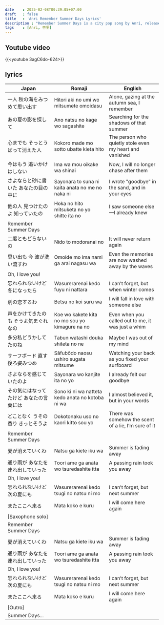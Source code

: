 ```yaml
---
date    : 2025-02-08T00:39:05+07:00
draft   : false
title   : 'Anri Remember Summer Days Lyrics'
description : "Remember Summer Days is a city pop song by Anri, released in 1983 as part of her album Timely!!. The song features a smooth melody and a relaxing atmosphere, capturing the essence of summer filled with memories. With its signature city pop arrangement and Anri’s soft vocals, the song takes listeners on a nostalgic journey to bright days by the seaside. The lyrics express longing for a summer romance that has passed, making it one of the iconic songs in the Japanese city pop genre."
tags    : [Anri, 杏里]
---
```

## Youtube video
{{<youtube 3agC6do-624>}}

## lyrics
|Japan|Romaji|English
|-|-|-
| 一人 秋の海をみつめて思い出す | Hitori aki no umi wo mitsumete omoidasu | Alone, gazing at the autumn sea, I remember  
| あの夏の影を探して | Ano natsu no kage wo sagashite | Searching for the shadows of that summer  
| 心までも そっとうばって消えた人 | Kokoro made mo sotto ubatte kieta hito | The person who quietly stole even my heart and vanished  
| 今はもう 追いかけはしない | Ima wa mou oikake wa shinai | Now, I will no longer chase after them |
| さよならと砂に書いた あなたの目の中に | Sayonara to suna ni kaita anata no me no naka ni | I wrote "goodbye" in the sand, and in your eyes  
| 他の人 見つけたのよ 知っていたの | Hoka no hito mitsuketa no yo shitte ita no | I saw someone else—I already knew |
| Remember Summer Days  
| 二度ともどらないの | Nido to modoranai no | It will never return again  
| 思い出も 今 波が洗い流すわ | Omoide mo ima nami ga arai nagasu wa | Even the memories are now washed away by the waves  
| Oh, I love you!  
| 忘れられないけど 冬になったら | Wasurerarenai kedo fuyu ni nattara | I can’t forget, but when winter comes  
| 別の恋するわ | Betsu no koi suru wa | I will fall in love with someone else |
| 声をかけてきたのも そうよ気まぐれなの | Koe wo kakete kita no mo sou yo kimagure na no | Even when you called out to me, it was just a whim  
| 多分私どうかしてたのね | Tabun watashi douka shiteta no ne | Maybe I was out of my mind  
| サーフボード 直す後ろ姿みつめ | Sāfubōdo naosu ushiro sugata mitsume | Watching your back as you fixed your surfboard  
| さよならを感じていたのよ | Sayonara wo kanjite ita no yo | I already felt our goodbye |
| その気にはなってたけど あなたの言葉には | Sono ki ni wa natteta kedo anata no kotoba ni wa | I almost believed it, but in your words  
| どことなく うその香り きっとそうよ | Dokotonaku uso no kaori kitto sou yo | There was somehow the scent of a lie, I’m sure of it |
| Remember Summer Days  
| 夏が消えていくわ | Natsu ga kiete iku wa | Summer is fading away  
| 通り雨が あなたを 連れ出していった | Toori ame ga anata wo tsuredashite itta | A passing rain took you away  
| Oh, I love you!  
| 忘れられないけど 次の夏にも | Wasurerarenai kedo tsugi no natsu ni mo | I can’t forget, but next summer  
| またここへ来る | Mata koko e kuru | I will come here again  
| [Saxophone solo] |
| Remember Summer Days  
| 夏が消えていくわ | Natsu ga kiete iku wa | Summer is fading away  
| 通り雨が あなたを 連れ出していった | Toori ame ga anata wo tsuredashite itta | A passing rain took you away  
| Oh, I love you!  
| 忘れられないけど 次の夏にも | Wasurerarenai kedo tsugi no natsu ni mo | I can’t forget, but next summer  
| またここへ来る | Mata koko e kuru | I will come here again  
| [Outro]  
| Summer Days... |